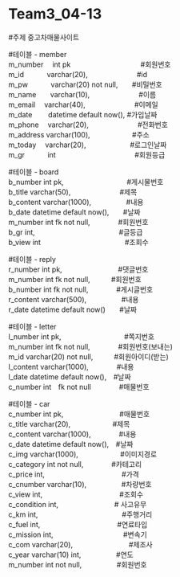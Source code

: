 # Team3_04-13

#주제 중고차매물사이트

#테이블 - member<br/>
m_number 　int pk　　　　　　　　　　#회원번호<br/>
m_id 　　　varchar(20),　　　　　　　#id<br/>
m_pw　 　　varchar(20) not null,　　#비밀번호<br/>
m_name　　varchar(10),　　　　　　　#이름<br/>
m_email　 varchar(40),　　　　　　　#이메일<br/>
m_date 　　datetime default now(), #가입날짜<br/>
m_phone 　varchar(20),　　　　　　　#전화번호<br/>
m_address varchar(100),　　　　　　#주소<br/>
m_today 　varchar(20),　　　　 　　#로그인날짜<br/>
m_gr 　　　int　　　　　　　　　　　 #회원등급<br/>

#테이블 - board<br/>
b_number int pk,　　　　　　　　　#게시물번호<br/>
b_title varchar(50),　　　　　　　#제목<br/>
b_content varchar(1000),　　　　　#내용<br/>
b_date datetime default now(),　　#날짜<br/>
m_number int fk not null,　　　　#회원번호<br/>
b_gr int,　　　　　　　　　　　　#글등급<br/>
b_view int　　　　　　　　　　　　#조회수<br/>

#테이블 - reply<br/>
r_number int pk,　　　　　　　　#댓글번호<br/>
m_number int fk not null,　　　#회원번호<br/>
b_number int fk not null,　　　　#게시글번호<br/>
r_content varchar(500),　　　　　#내용<br/>
r_date datetime default now()　　#날짜<br/>

#테이블 - letter<br/>
l_number int pk,　　　　　　　　　#쪽지번호<br/>
m_number int fk not null,　　　　#회원번호(보내는)<br/>
m_id varchar(20) not null,　　　#회원아이디(받는)<br/>
l_content varchar(1000),　　　　#내용<br/>
l_date datetime default now(),　#날짜<br/>
c_number int　fk not null　　　　#매물번호<br/>

#테이블 - car<br/>
c_number int pk,　　　　　　　　#매물번호<br/>
c_title varchar(20),　　　　　　#제목<br/>
c_content varchar(1000),　　　　#내용<br/>
c_date datetime default now(),　#날짜<br/>
c_img varchar(1000),　　　　　　#이미지경로<br/>
c_category int not null,　　　　#카테고리<br/>
c_price int,　　　　　　　　　　　#가격<br/>
c_cnumber varchar(10),　　　　　#차량번호<br/>
c_view int,　　　　　　　　　　　#조회수<br/>
c_condition int,　　　　　　　　# 사고유무 <br/>
c_km int,　　　　　　　　　　　　#주행거리<br/>
c_fuel int,　　　　　　　　　　　#연료타입<br/>
c_mission int,　　　　　　　　　　#변속기<br/>
c_com varchar(20),　　　　　　　　#제조사<br/>
c_year varchar(10) int,　　　　　#연도<br/>
m_number int not null,　　　　　#회원번호<br/>
